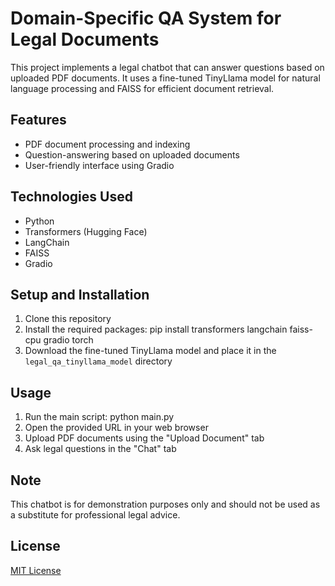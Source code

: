 # Domain-Specific QA System for Legal Documents

This project implements a legal chatbot that can answer questions based on uploaded PDF documents. It uses a fine-tuned TinyLlama model for natural language processing and FAISS for efficient document retrieval.

## Features

- PDF document processing and indexing
- Question-answering based on uploaded documents
- User-friendly interface using Gradio

## Technologies Used

- Python
- Transformers (Hugging Face)
- LangChain
- FAISS
- Gradio

## Setup and Installation

1. Clone this repository
2. Install the required packages:
pip install transformers langchain faiss-cpu gradio torch
3. Download the fine-tuned TinyLlama model and place it in the `legal_qa_tinyllama_model` directory

## Usage

1. Run the main script:
python main.py
2. Open the provided URL in your web browser
3. Upload PDF documents using the "Upload Document" tab
4. Ask legal questions in the "Chat" tab

## Note

This chatbot is for demonstration purposes only and should not be used as a substitute for professional legal advice.

## License

[MIT License](LICENSE)
